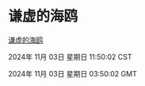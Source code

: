 # 谦虚的海鸥
[谦虚的海鸥](http://219.139.197.74:56308/qxdho/course/base/hotlink/index.php)

2024年 11月 03日 星期日 11:50:02 CST

2024年 11月 03日 星期日 03:50:02 GMT
